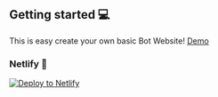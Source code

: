 ## Getting started 💻
This is easy create your own basic Bot Website!
[Demo](https://bot.hyrousek.tk)

### Netlify 💼
[![Deploy to Netlify](https://www.netlify.com/img/deploy/button.svg)](https://app.netlify.com/start/deploy?repository=https://github.com/xHyroM/BotWebsite)

